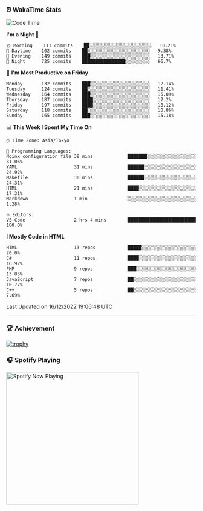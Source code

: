 ### ⏰ WakaTime Stats


<!--START_SECTION:waka-->
![Code Time](http://img.shields.io/badge/Code%20Time-500%20hrs%2033%20mins-blue)

**I'm a Night 🦉** 

```text
🌞 Morning    111 commits    ██░░░░░░░░░░░░░░░░░░░░░░░   10.21% 
🌆 Daytime    102 commits    ██░░░░░░░░░░░░░░░░░░░░░░░   9.38% 
🌃 Evening    149 commits    ███░░░░░░░░░░░░░░░░░░░░░░   13.71% 
🌙 Night      725 commits    ████████████████░░░░░░░░░   66.7%

```
📅 **I'm Most Productive on Friday** 

```text
Monday       132 commits    ███░░░░░░░░░░░░░░░░░░░░░░   12.14% 
Tuesday      124 commits    ██░░░░░░░░░░░░░░░░░░░░░░░   11.41% 
Wednesday    164 commits    ███░░░░░░░░░░░░░░░░░░░░░░   15.09% 
Thursday     187 commits    ████░░░░░░░░░░░░░░░░░░░░░   17.2% 
Friday       197 commits    ████░░░░░░░░░░░░░░░░░░░░░   18.12% 
Saturday     118 commits    ██░░░░░░░░░░░░░░░░░░░░░░░   10.86% 
Sunday       165 commits    ███░░░░░░░░░░░░░░░░░░░░░░   15.18%

```


📊 **This Week I Spent My Time On** 

```text
⌚︎ Time Zone: Asia/Tokyo

💬 Programming Languages: 
Nginx configuration file 38 mins             ███████░░░░░░░░░░░░░░░░░░   31.06% 
YAML                     31 mins             ██████░░░░░░░░░░░░░░░░░░░   24.92% 
Makefile                 30 mins             ██████░░░░░░░░░░░░░░░░░░░   24.31% 
HTML                     21 mins             ████░░░░░░░░░░░░░░░░░░░░░   17.31% 
Markdown                 1 min               ░░░░░░░░░░░░░░░░░░░░░░░░░   1.28%

🔥 Editors: 
VS Code                  2 hrs 4 mins        █████████████████████████   100.0%

```

**I Mostly Code in HTML** 

```text
HTML                     13 repos            █████░░░░░░░░░░░░░░░░░░░░   20.0% 
C#                       11 repos            ████░░░░░░░░░░░░░░░░░░░░░   16.92% 
PHP                      9 repos             ███░░░░░░░░░░░░░░░░░░░░░░   13.85% 
JavaScript               7 repos             ██░░░░░░░░░░░░░░░░░░░░░░░   10.77% 
C++                      5 repos             ██░░░░░░░░░░░░░░░░░░░░░░░   7.69%

```



 Last Updated on 16/12/2022 19:06:48 UTC
<!--END_SECTION:waka-->

---

### 🏆 Achievement

[![trophy](https://github-profile-trophy.vercel.app/?username=Slime-hatena&theme=flat&no-bg=true&no-frame=true&column=8)](https://github.com/ryo-ma/github-profile-trophy)

### 🎧 Spotify Playing

[<img src="https://spotify-now-playing-slime-hatena.vercel.app/api/spotify-playing" alt="Spotify Now Playing" width="350" />](https://open.spotify.com/user/slime_hatena)

<!--
**Slime-hatena/Slime-hatena** is a ✨ _special_ ✨ repository because its `README.md` (this file) appears on your GitHub profile.

Here are some ideas to get you started:

- 🔭 I’m currently working on ...
- 🌱 I’m currently learning ...
- 👯 I’m looking to collaborate on ...
- 🤔 I’m looking for help with ...
- 💬 Ask me about ...
- 📫 How to reach me: ...
- 😄 Pronouns: ...
- ⚡ Fun fact: ...
-->
